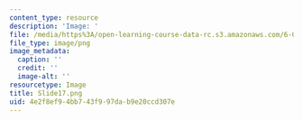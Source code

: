 ```yaml
---
content_type: resource
description: 'Image: '
file: /media/https%3A/open-learning-course-data-rc.s3.amazonaws.com/6-004-computation-structures-spring-2017/4e2f8ef94bb743f997dab9e20ccd307e_Slide17.png
file_type: image/png
image_metadata:
  caption: ''
  credit: ''
  image-alt: ''
resourcetype: Image
title: Slide17.png
uid: 4e2f8ef9-4bb7-43f9-97da-b9e20ccd307e
---
```

